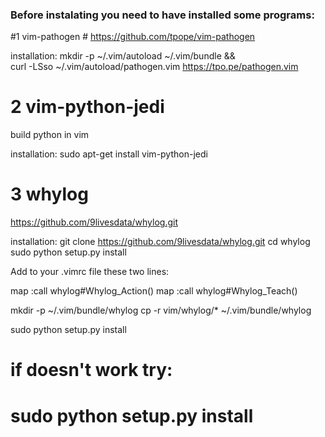 ### Before instalating you need to have installed some programs:

#1 vim-pathogen #
https://github.com/tpope/vim-pathogen

installation:
mkdir -p ~/.vim/autoload ~/.vim/bundle && \
curl -LSso ~/.vim/autoload/pathogen.vim https://tpo.pe/pathogen.vim


# 2 vim-python-jedi #
build python in vim

installation:
sudo apt-get install vim-python-jedi


# 3 whylog #
https://github.com/9livesdata/whylog.git

installation:
git clone https://github.com/9livesdata/whylog.git
cd whylog
sudo python setup.py install


Add to your .vimrc file these two lines:

map <f3> :call whylog#Whylog_Action()<CR>
map <f4> :call whylog#Whylog_Teach()<CR>


mkdir -p ~/.vim/bundle/whylog
cp -r vim/whylog/* ~/.vim/bundle/whylog


sudo python setup.py install
# if doesn't work try:
# sudo python setup.py install
